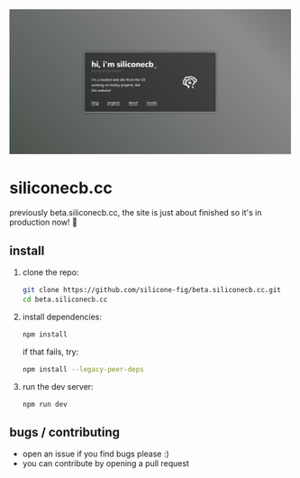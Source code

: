 <img src="static/img/gh-bannernew.png" alt="Alt text" width="500">

# siliconecb.cc
previously beta.siliconecb.cc, the site is just about finished so it's in production now! 🎉

## install

1. clone the repo:
   ```bash
   git clone https://github.com/silicone-fig/beta.siliconecb.cc.git
   cd beta.siliconecb.cc
   ```
2. install dependencies:
   ```bash
   npm install
   ```

   if that fails, try:
   ```bash
   npm install --legacy-peer-deps
   ```

3. run the dev server:
   ```bash
   npm run dev
   ```

## bugs / contributing
- open an issue if you find bugs please :)
- you can contribute by opening a pull request
